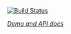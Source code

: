 [![Build Status](https://travis-ci.org/uhawaii-system-its-mis-elements/uh-styles.svg?branch=master)](https://travis-ci.org/uhawaii-system-its-mis-elements/uh-styles)

_[Demo and API docs](http://uhawaii-system-its-mis-elements.github.io/uh-styles/)_